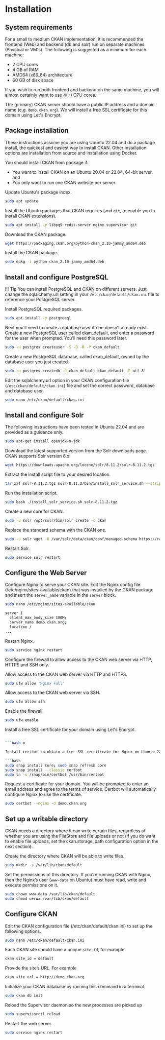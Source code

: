 # Installation

## System requirements

For a small to medium CKAN implementation, it is recommended the frontend (Web) and backend (db and solr) run on separate machines (Physical or VM's). The following is suggested as a minimum for each machine:

* 2 CPU cores
* 4 GB of RAM
* AMD64 (x86_64) architecture
* 60 GB of disk space

If you wish to run both frontend and backend on the same machine, you will almost certainly want to use 4(+) CPU cores.

The (primary) CKAN server should have a public IP address and a domain name (e.g. `demo.ckan.org`). We will install a free SSL certificate for this domain using Let's Encrypt.

## Package installation

These instructions assume you are using Ubuntu 22.04 and do a package install, the quickest and easiest way to install CKAN. Other installation options are installation from source and installation using Docker.

You should install CKAN from package if:

* You want to install CKAN on an Ubuntu 20.04 or 22.04, 64-bit server, and
* You only want to run one CKAN website per server

Update Ubuntu's package index.
```bash
sudo apt update
```

Install the Ubuntu packages that CKAN requires (and `git`, to enable you to install CKAN extensions).

```bash
sudo apt install -y libpq5 redis-server nginx supervisor git
```

Download the CKAN package.

```bash
wget https://packaging.ckan.org/python-ckan_2.10-jammy_amd64.deb
```

Install the CKAN package.

```bash
sudo dpkg -i python-ckan_2.10-jammy_amd64.deb
```

## Install and configure PostgreSQL

!!! Tip
    You can install PostgreSQL and CKAN on different servers. Just change the sqlalchemy.url setting in your `/etc/ckan/default/ckan.ini` file to reference your PostgreSQL server.
  
  Install PostgreSQL required packages.

```bash
sudo apt install -y postgresql
```

Next you’ll need to create a database user if one doesn’t already exist. Create a new PostgreSQL user called ckan_default, and enter a password for the user when prompted. You’ll need this password later.

```bash
sudo -u postgres createuser -S -D -R -P ckan_default
```

Create a new PostgreSQL database, called ckan_default, owned by the database user you just created.

```bash
sudo -u postgres createdb -O ckan_default ckan_default -E utf-8
```

Edit the sqlalchemy.url option in your CKAN configuration file (`/etc/ckan/default/ckan.ini`) file and set the correct password, database and database user.

```bash
sudo nano /etc/ckan/default/ckan.ini
```

## Install and configure Solr

The following instructions have been tested in Ubuntu 22.04 and are provided as a guidance only. 

```bash
sudo apt-get install openjdk-8-jdk
```

Download the latest supported version from the Solr downloads page. CKAN supports Solr version 8.x.

```bash
wget https://downloads.apache.org/lucene/solr/8.11.2/solr-8.11.2.tgz
```

Extract the install script file to your desired location.

```bash
tar xzf solr-8.11.2.tgz solr-8.11.2/bin/install_solr_service.sh --strip-components=2
```

Run the installation script.

```bash
sudo bash ./install_solr_service.sh solr-8.11.2.tgz
```

Create a new core for CKAN.

```bash
sudo -u solr /opt/solr/bin/solr create -c ckan
```
Replace the standard schema with the CKAN one.

```bash
sudo -u solr wget -O /var/solr/data/ckan/conf/managed-schema https://raw.githubusercontent.com/ckan/ckan/dev-v2.10/ckan/config/solr/schema.xml
```

Restart Solr.

```bash
sudo service solr restart
```

## Configure the Web Server

Configure Nginx to serve your CKAN site. Edit the Nginx config file (/etc/nginx/sites-available/ckan) that was installed by the CKAN package and insert the `server_name` variable in the `server` block.

```bash
sudo nano /etc/nginx/sites-available/ckan
```

```bash
server {
  client_max_body_size 100M;
  server_name demo.ckan.org;
  location /
...
```

Restart Nginx.

```bash
sudo service nginx restart
```

Configure the firewall to allow access to the CKAN web server via HTTP, HTTPS and SSH only.

Allow access to the CKAN web server via HTTP and HTTPS.

```bash
sudo ufw allow 'Nginx Full'
```

Allow access to the CKAN web server via SSH.

```bash
sudo ufw allow ssh
```

Enable the firewall.

```bash 
sudo ufw enable
```

Install a free SSL certificate for your domain using Let's Encrypt.

```bash

```bash o

Install certbot to obtain a free SSL certificate for Nginx on Ubuntu 22.04.

```bash
sudo snap install core; sudo snap refresh core
sudo snap install --classic certbot
sudo ln -s /snap/bin/certbot /usr/bin/certbot
```

Request a certificate for your domain. You will be prompted to enter an email address and agree to the terms of service. Certbot will automatically configure Nginx to use the certificate.

```bash
sudo certbot --nginx -d demo.ckan.org
```

## Set up a writable directory

CKAN needs a directory where it can write certain files, regardless of whether you are using the FileStore and file uploads or not (if you do want to enable file uploads, set the ckan.storage_path configuration option in the next section).

Create the directory where CKAN will be able to write files.

```bash
sudo mkdir -p /var/lib/ckan/default
```

Set the permissions of this directory. If you’re running CKAN with Nginx, then the Nginx’s user (`www-data` on Ubuntu) must have read, write and execute permissions on it.

```bash
sudo chown www-data /var/lib/ckan/default
sudo chmod u+rwx /var/lib/ckan/default
```

## Configure CKAN
Edit the CKAN configuration file (/etc/ckan/default/ckan.ini) to set up the following options.

```bash
sudo nano /etc/ckan/default/ckan.ini
```

Each CKAN site should have a unique `site_id`, for example

```bash
ckan.site_id = default
```

Provide the site’s URL. For example

```bash
ckan.site_url = http://demo.ckan.org
```

Initialize your CKAN database by running this command in a terminal.

```bash
sudo ckan db init
```

Reload the Supervisor daemon so the new processes are picked up
  
```bash
sudo supervisorctl reload
```

Restart the web server.

```bash
sudo service nginx restart
```